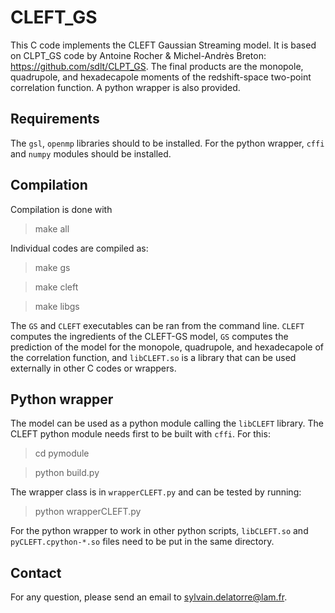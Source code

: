 # CLEFT_GS

This C code implements the CLEFT Gaussian Streaming model. It is based
on CLPT_GS code by Antoine Rocher & Michel-Andrès Breton:
https://github.com/sdlt/CLPT_GS. The final products are the monopole,
quadrupole, and hexadecapole moments of the redshift-space two-point
correlation function. A python wrapper is also provided.

## Requirements

The `gsl`, `openmp` libraries should to be installed. For the python
wrapper, `cffi` and `numpy` modules should be installed.

## Compilation

Compilation is done with

> make all

Individual codes are compiled as:

> make gs

> make cleft

> make libgs

The `GS` and `CLEFT` executables can be ran from the command line.
`CLEFT` computes the ingredients of the CLEFT-GS model,
`GS` computes the prediction of the model for the monopole, quadrupole,
and hexadecapole of the correlation function, and `libCLEFT.so` is a library that
can be used externally in other C codes or wrappers.

## Python wrapper

The model can be used as a python module calling the `libCLEFT` library. The CLEFT
python module needs first to be built with `cffi`. For this:

> cd pymodule

> python build.py

The wrapper class is in `wrapperCLEFT.py` and can be tested by running:

> python wrapperCLEFT.py

For the python wrapper to work in other python scripts, `libCLEFT.so` and
`pyCLEFT.cpython-*.so` files need to be put in the same directory.

## Contact

For any question, please send an email to sylvain.delatorre@lam.fr.
